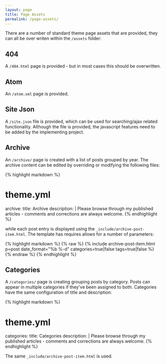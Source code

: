```yaml
---
layout: page
title: Page Assets
permalink: /page-assets/
---
```


There are a number of standard theme page assets that are provided, they can all be over writen within the `/assets` folder:

## 404

A `/404.html` page is provided - but in most cases this should be overwritten.

## Atom

An `/atom.xml` page is provided.

## Site Json

A `/site.json` file is provided, which can be used for searching/ajax related functionality.  Although the file is provided, the javascript features need to be added by the implementing project.

## Archive

An `/archive/` page is created with a list of posts grouped by year.  The archive content can be edited by overriding or modifying the following files:

{% highlight markdown %}
# theme.yml
archive:
  title: Archive
  description: |
    Please browse through my published articles - comments and corrections are always welcome.
{% endhighlight %}

while each post entry is displayed using the `_include/archive-post-item.html`.  The template has requires allows for a number of parameters:

{% highlight markdown %}
{% raw %}
{% include archive-post-item.html 
    p=post 
    date_format="%b %-d"
    categories=true|false
    tags=true|false %}
{% endraw %}
{% endhighlight %}

## Categories

A `/categories/` page is creating grouping posts by category.  Posts can appear in multiple categories if they've been assigned to both.  Categories have the same configuration of title and description:

{% highlight markdown %}
# theme.yml
categories:
  title: Categories
  description: |
    Please browse through my published articles - comments and corrections are always welcome.
{% endhighlight %}

The same `_include/archive-post-item.html` is used.
